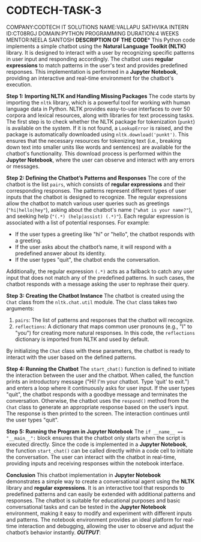 # CODTECH-TASK-3
COMPANY:CODTECH IT SOLUTIONS
NAME:VALLAPU SATHVIKA
INTERN ID:CT08RGJ
DOMAIN:PYTHON PROGRAMMING
DURATION:4 WEEKS
MENTOR:NEELA SANTOSH
**DESCRIPTION OF THE CODE***
This Python code implements a simple chatbot using the **Natural Language Toolkit (NLTK)** library. It is designed to interact with a user by recognizing specific patterns in user input and responding accordingly. The chatbot uses **regular expressions** to match patterns in the user's text and provides predefined responses. This implementation is performed in a **Jupyter Notebook**, providing an interactive and real-time environment for the chatbot's execution.

 **Step 1: Importing NLTK and Handling Missing Packages**
The code starts by importing the `nltk` library, which is a powerful tool for working with human language data in Python. NLTK provides easy-to-use interfaces to over 50 corpora and lexical resources, along with libraries for text processing tasks. The first step is to check whether the NLTK package for tokenization (`punkt`) is available on the system. If it is not found, a `LookupError` is raised, and the package is automatically downloaded using `nltk.download('punkt')`. This ensures that the necessary resources for tokenizing text (i.e., breaking down text into smaller units like words and sentences) are available for the chatbot's functionality. This download process is performed within the **Jupyter Notebook**, where the user can observe and interact with any errors or messages.

 **Step 2: Defining the Chatbot’s Patterns and Responses**
The core of the chatbot is the list `pairs`, which consists of **regular expressions** and their corresponding responses. The patterns represent different types of user inputs that the chatbot is designed to recognize. The regular expressions allow the chatbot to match various user queries such as greetings (`"hi|hello|hey"`), asking about the chatbot's name (`"what is your name?"`), and seeking help (`"(.*) (help|assist) (.*)"`). Each regular expression is associated with a list of potential responses. For example:
- If the user types a greeting like "hi" or "hello", the chatbot responds with a greeting.
- If the user asks about the chatbot’s name, it will respond with a predefined answer about its identity.
- If the user types "quit", the chatbot ends the conversation.

Additionally, the regular expression `(.*)` acts as a fallback to catch any user input that does not match any of the predefined patterns. In such cases, the chatbot responds with a message asking the user to rephrase their query.

 **Step 3: Creating the Chatbot Instance**
The chatbot is created using the `Chat` class from the `nltk.chat.util` module. The `Chat` class takes two arguments:
1. `pairs`: The list of patterns and responses that the chatbot will recognize.
2. `reflections`: A dictionary that maps common user pronouns (e.g., "I" to "you") for creating more natural responses. In this code, the `reflections` dictionary is imported from NLTK and used by default.

By initializing the `Chat` class with these parameters, the chatbot is ready to interact with the user based on the defined patterns.

 **Step 4: Running the Chatbot**
The `start_chat()` function is defined to initiate the interaction between the user and the chatbot. When called, the function prints an introductory message ("Hi! I'm your chatbot. Type 'quit' to exit.") and enters a loop where it continuously asks for user input. If the user types "quit", the chatbot responds with a goodbye message and terminates the conversation. Otherwise, the chatbot uses the `respond()` method from the `Chat` class to generate an appropriate response based on the user’s input. The response is then printed to the screen. The interaction continues until the user types "quit".

 **Step 5: Running the Program in Jupyter Notebook**
The `if __name__ == "__main__":` block ensures that the chatbot only starts when the script is executed directly. Since the code is implemented in a **Jupyter Notebook**, the function `start_chat()` can be called directly within a code cell to initiate the conversation. The user can interact with the chatbot in real-time, providing inputs and receiving responses within the notebook interface.

 **Conclusion**
This chatbot implementation in **Jupyter Notebook** demonstrates a simple way to create a conversational agent using the **NLTK** library and **regular expressions**. It is an interactive tool that responds to predefined patterns and can easily be extended with additional patterns and responses. The chatbot is suitable for educational purposes and basic conversational tasks and can be tested in the **Jupyter Notebook** environment, making it easy to modify and experiment with different inputs and patterns. The notebook environment provides an ideal platform for real-time interaction and debugging, allowing the user to observe and adjust the chatbot’s behavior instantly.
***OUTPUT***:
